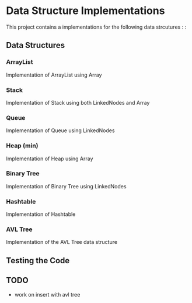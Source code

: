 # Data Structure Implementations
This project contains a implementations for the following data strcutures
:
:


## Data Structures
### ArrayList
Implementation of ArrayList using Array
### Stack
Implementation of Stack using both LinkedNodes and Array
### Queue
Implementation of Queue using LinkedNodes
### Heap (min)
Implementation of Heap using Array
### Binary Tree
Implementation of Binary Tree using LinkedNodes
### Hashtable
Implementation of Hashtable
### AVL Tree 
Implementation of the AVL Tree data structure


## Testing the Code

## TODO
- work on insert with avl tree

